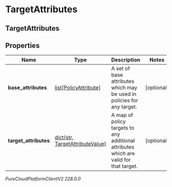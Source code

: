 # TargetAttributes

## TargetAttributes

## Properties

|Name | Type | Description | Notes|
|------------ | ------------- | ------------- | -------------|
| **base_attributes** | [list[PolicyAttribute]](PolicyAttribute) | A set of base attributes which may be used in policies for any target. | [optional] |
| **target_attributes** | [dict(str, TargetAttributeValue)](TargetAttributeValue) | A map of policy targets to any additional attributes which are valid for that target. | [optional] |



_PureCloudPlatformClientV2 228.0.0_

